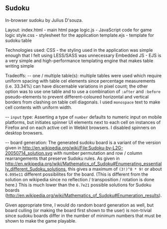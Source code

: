 ## Sudoku ##

In-browser sudoku by Julius D'souza.

Layout:
index.html - main html page
logic.js - JavaScript code for game logic
style.css - stylesheet for the application
template.ejs - template for sudoku table

Technologies used:
CSS - the styling used in the application was simple enough that I felt using LESS/SASS was unnecessary
Embedded JS - EJS is a very simple and high-performance templating engine that makes table writing simple

Tradeoffs:
-- one / multiple table(s): multiple tables were used which require uniform spacing with table cel elements since percentage measurements (i.e. 33.34%) can have discernable variations in pixel count; the other option was to use one table and to use a combination of `:after` and `:before` pseudo-elements to prevent different-coloured horizontal and vertical borders from clashing on table cell diagonals. I used `monospace` text to make cell contents with uniform width.

-- ``input`` type: Asserting a type of `number` defaults to numeric input on mobile platforms, but initiates spinner UI elements next to each cell on instances of Firefox and on each active cell in Webkit browsers. I disabled spinners on desktop browsers.

-- board generation: The generated sudoku board is a variant of the version given in http://en.wikipedia.org/wiki/File:Sudoku-by-L2G-20050714_solution.svg with number permutation and row / column rearrangements that preserve Sudoku rules. As given in http://en.wikipedia.org/wiki/Mathematics_of_Sudoku#Enumerating_essentially_different_Sudoku_solutions, this gives a maximum of `(3!)^8 * 9!` or about `6.095e11` different possibilites for the board. (This is different from the solution on wikipedia since no reflection / transposition / rotation is done here.) This is much lower than the `6.7e21` possible solutions for Sudoku boards (http://en.wikipedia.org/wiki/Mathematics_of_Sudoku#Enumeration_results).

Given appropriate time, I would do random board generation as well, but board culling (or making the board first shown to the user) is non-trivial since sudoku boards differ in the number of minimum numbers that must be shown to make the game playable.